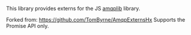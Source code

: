 This library provides externs for the JS [amqplib](https://www.npmjs.com/package/amqplib) library.

Forked from: https://github.com/TomByrne/AmqpExternsHx
Supports the Promise API only.